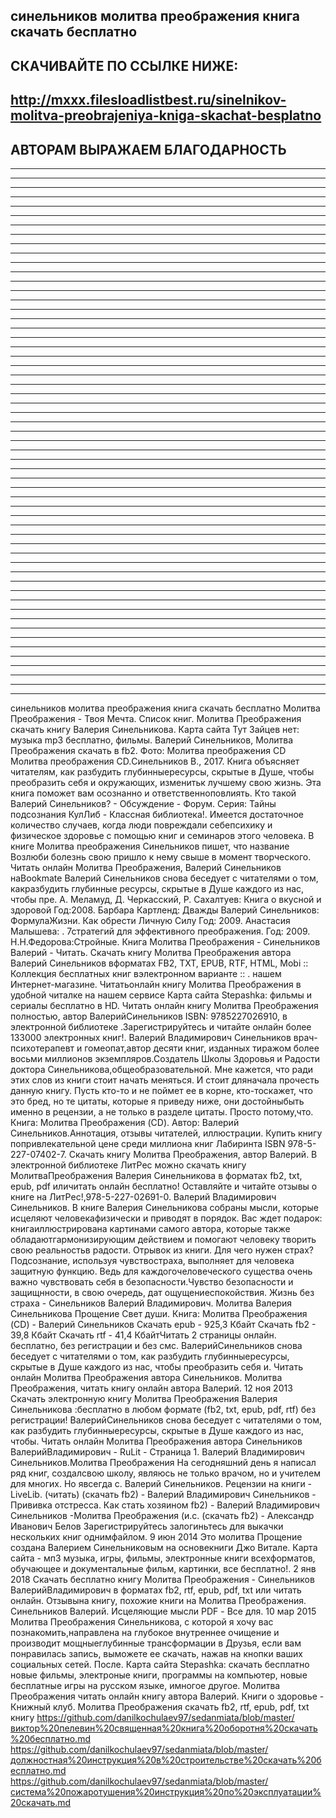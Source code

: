 синельников молитва преображения книга скачать бесплатно
--------------------------------------------------
СКАЧИВАЙТЕ ПО ССЫЛКЕ НИЖЕ:
--------------------------------------------------
http://mxxx.filesloadlistbest.ru/sinelnikov-molitva-preobrajeniya-kniga-skachat-besplatno
--------------------------------------------------
АВТОРАМ ВЫРАЖАЕМ БЛАГОДАРНОСТЬ
--------------------------------------------------
--------------------------------------------------
--------------------------------------------------
--------------------------------------------------
--------------------------------------------------
--------------------------------------------------
--------------------------------------------------
--------------------------------------------------
--------------------------------------------------
--------------------------------------------------
--------------------------------------------------
--------------------------------------------------
--------------------------------------------------
--------------------------------------------------
--------------------------------------------------
--------------------------------------------------
--------------------------------------------------
--------------------------------------------------
--------------------------------------------------
--------------------------------------------------
--------------------------------------------------
--------------------------------------------------
--------------------------------------------------
--------------------------------------------------
--------------------------------------------------
--------------------------------------------------
--------------------------------------------------
--------------------------------------------------
--------------------------------------------------
--------------------------------------------------
--------------------------------------------------
--------------------------------------------------
--------------------------------------------------
--------------------------------------------------
--------------------------------------------------
--------------------------------------------------
--------------------------------------------------
--------------------------------------------------
--------------------------------------------------
--------------------------------------------------
--------------------------------------------------
--------------------------------------------------
--------------------------------------------------
--------------------------------------------------
--------------------------------------------------
--------------------------------------------------
--------------------------------------------------
--------------------------------------------------
--------------------------------------------------
--------------------------------------------------
--------------------------------------------------
--------------------------------------------------
--------------------------------------------------
--------------------------------------------------
--------------------------------------------------
--------------------------------------------------
--------------------------------------------------
--------------------------------------------------
синельников молитва преображения книга скачать бесплатно Молитва Преображения  - Твоя Мечта. Список книг. Молитва Преображения скачать книгу Валерия Синельникова. Карта сайта Тут Зайцев нет: музыка mp3 бесплатно, фильмы. Валерий Синельников, Молитва Преображения  скачать в fb2. Фото: Молитва преображения  CD  Молитва преображения  CD.Синельников В., 2017. Книга объясняет читателям, как разбудить глубинныересурсы, скрытые в Душе, чтобы преобразить себя и окружающих, изменитьк лучшему свою жизнь. Эта книга поможет вам осознанно и ответственноповлиять. Кто такой Валерий Синельников? - Обсуждение - Форум. Серия: Тайны подсознания  КулЛиб - Классная библиотека!. Имеется достаточное количество случаев, когда люди повреждали себепсихику и физическое здоровье с помощью книг и семинаров этого человека. В книге Молитва преображения Синельников пишет, что название Возлюби болезнь свою пришло к нему свыше в момент творческого. Читать онлайн Молитва Преображения, Валерий Синельников наBookmate  Валерий Синельников снова беседует с читателями о том, какразбудить глубинные ресурсы, скрытые в Душе каждого из нас, чтобы пре. А. Меламуд, Д. Черкасский, Р. Сахалтуев: Книга о вкусной и здоровой Год:2008. Барбара Картленд: Дважды  Валерий Синельников: ФормулаЖизни. Как обрести Личную Силу Год: 2009. Анастасия Малышева: . 7стратегий для эффективного преображения. Год: 2009. Н.Н.Федорова:Стройные. Книга Молитва Преображения - Синельников Валерий - Читать. Скачать книгу Молитва Преображения автора Валерий Синельников вформатах FB2, TXT, EPUB, RTF, HTML, Mobi :: Коллекция бесплатных книг вэлектронном варианте :: .  нашем Интернет-магазине. Читатьонлайн книгу Молитва Преображения в удобной читалке на нашем сервисе
Карта сайта Stepashka: фильмы и сериалы бесплатно в HD. Читать онлайн книгу Молитва Преображения полностью, автор ВалерийСинельников ISBN: 9785227026910, в электронной библиотеке .Зарегистрируйтесь и читайте онлайн более 133000 электронных книг!. Валерий Владимирович Синельников  врач-психотерапевт и гомеопат,автор десяти книг, изданных тиражом более восьми миллионов экземпляров.Создатель Школы Здоровья и Радости доктора Синельникова,общеобразовательной. Мне кажется, что ради этих слов из книги стоит начать меняться. И стоит дляначала прочесть данную книгу. Пусть кто-то и не поймет ее в корне, кто-тоскажет, что это бред, но те цитаты, которые я приведу ниже, они достойныбыть именно в рецензии, а не только в разделе цитаты. Просто потому,что. Книга: Молитва Преображения (CD). Автор: Валерий Синельников.Аннотация, отзывы читателей, иллюстрации. Купить книгу попривлекательной цене среди миллиона книг Лабиринта  ISBN 978-5-227-07402-7. Скачать книгу Молитва Преображения, автор Валерий. В электронной библиотеке ЛитРес можно скачать книгу МолитваПреображения Валерия Синельникова в форматах fb2, txt, epub, pdf иличитать онлайн бесплатно! Оставляйте и читайте отзывы о книге на ЛитРес!,978-5-227-02691-0. Валерий Владимирович Синельников. В книге Валерия Синельникова собраны мысли, которые исцеляют человекафизически и приводят в порядок.  Вас ждет подарок: книгаиллюстрирована картинами самого автора, которые также обладаютгармонизирующим действием и помогают человеку творить свою реальностьв радости. Отрывок из книги. Для чего нужен страх? Подсознание, используя чувствостраха, выполняет для человека защитную функцию. Ведь для каждогочеловеческого существа очень важно чувствовать себя в безопасности.Чувство безопасности и защищнности, в свою очередь, дат ощущениеспокойствия. Жизнь без страха - Синельников Валерий Владимирович. Молитва Валерия Синельникова Прощение  Свет души. Книга: Молитва Преображения (CD) - Валерий Синельников
Cкачать epub - 925,3 Кбайт Cкачать fb2 - 39,8 Кбайт Cкачать rtf - 41,4 КбайтЧитать 2 страницы онлайн. бесплатно, без регистрации и без смс. ВалерийСинельников снова беседует с читателями о том, как разбудить глубинныересурсы, скрытые в Душе каждого из нас, чтобы преобразить себя и. Читать онлайн Молитва Преображения автора Синельников. Молитва Преображения, читать книгу онлайн автора Валерий. 12 ноя 2013  Скачать электронную книгу Молитва Преображения Валерия Синельникова :бесплатно в любом формате (fb2, txt, epub, pdf, rtf) без регистрации! ВалерийСинельников снова беседует с читателями о том, как разбудить глубинныересурсы, скрытые в Душе каждого из нас, чтобы. Читать онлайн Молитва Преображения автора Синельников ВалерийВладимирович - RuLit - Страница 1.  Валерий Владимирович Синельников.Молитва Преображения  На сегодняшний день я написал ряд книг, создалсвою школу, являюсь не только врачом, но и учителем для многих. Но явсегда с. Валерий Синельников. Рецензии на книги - LiveLib. (читать) (скачать fb2) - Валерий Владимирович Синельников - Прививка отстресса. Как стать хозяином  fb2) - Валерий Владимирович Синельников -Молитва Преображения (и.с.  (скачать fb2) - Александр Иванович Белов Зарегистрируйтесь  залогиньтесь для выкачки нескольких книг однимфайлом. 9 июн 2014  Это молитва Прощение создана Валерием Синельниковым на основекниги Джо Витале. Карта сайта  - мп3 музыка, игры, фильмы, электронные книги всехформатов, обучающее и документальные фильм, картинки, все бесплатно!. 2 янв 2018  Скачать бесплатно книгу Молитва Преображения - Синельников ВалерийВладимирович в форматах fb2, rtf, epub, pdf, txt или читать онлайн. Отзывына книгу, похожие книги на Молитва Преображения. Синельников Валерий. Исцеляющие мысли PDF - Все для. 10 мар 2015  Молитва Преображения Синельникова, с которой я хочу вас познакомить,направлена на глубокое внутреннее очищение и производит мощныеглубинные трансформации в  Друзья, если вам понравилась запись, выможете ее скачать, нажав на кнопки ваших социальных сетей. После. Карта сайта Stepashka: скачать бесплатно новые фильмы, электроные книги, программы на компьютер, новые бесплатные игры на русском языке, имногое другое.
Молитва Преображения читать онлайн книгу автора Валерий. Книги о здоровье - Книжный клуб. Молитва Преображения скачать fb2, rtf, epub, pdf, txt книгу
https://github.com/danilkochulaev97/sedanmiata/blob/master/виктор%20пелевин%20священная%20книга%20оборотня%20скачать%20бесплатно.md
https://github.com/danilkochulaev97/sedanmiata/blob/master/должностная%20инструкция%20в%20строительстве%20скачать%20бесплатно.md
https://github.com/danilkochulaev97/sedanmiata/blob/master/система%20пожаротушения%20инструкция%20по%20эксплуатации%20скачать.md